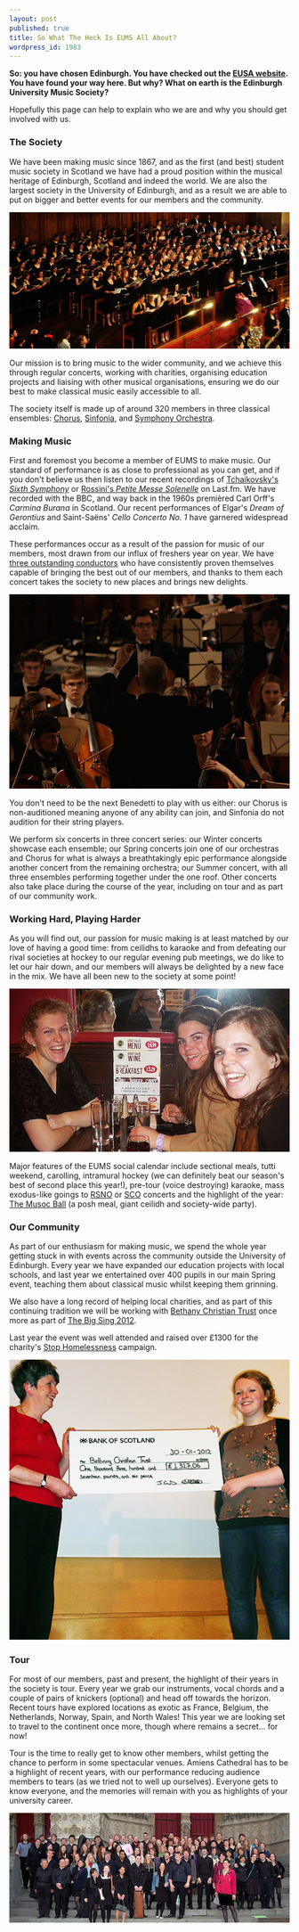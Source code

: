 ```yaml
---
layout: post
published: true
title: So What The Heck Is EUMS All About?
wordpress_id: 1983
---
```


**So: you have chosen Edinburgh. You have checked out the
[EUSA website](http://www.eusa.ed.ac.uk/freshers2012/). You have found your
way here. But why? What on earth is the Edinburgh University Music Society?**

Hopefully this page can help to explain who we are and why you should get
involved with us.

### The Society

We have been making music since 1867, and as the first (and best) student music
society in Scotland we have had a proud position within the musical heritage of
Edinburgh, Scotland and indeed the world. We are also the largest society in
the University of Edinburgh, and as a result we are able to put on bigger and
better events for our members and the community.

![Performing Verdi's Requiem in the McEwan Hall](/assets/img/concerts/verdi-mcewan.jpg "Performing Verdi's Requiem in the McEwan Hall")

Our mission is to bring music to the wider community, and we achieve this
through regular concerts, working with charities, organising education projects
and liaising with other musical organisations, ensuring we do our best to make
classical music easily accessible to all.

The society itself is made up of around 320 members in three classical
ensembles: [Chorus](/chorus/), [Sinfonia](/sinfonia/), and [Symphony Orchestra](/symphony-orchestra/).

### Making Music

First and foremost you become a member of EUMS to make music. Our standard of
performance is as close to professional as you can get, and if you don't
believe us then listen to our recent recordings of [Tchaikovsky's *Sixth
Symphony*](http://www.last.fm/music/Edinburgh+University+Music+Society/EUMS+Symphony+Orchestra:+Spring+Concert+2012)
or [Rossini's *Petite Messe Solenelle*](http://www.last.fm/music/Edinburgh+University+Music+Society/EUMS+Symphony+Orchestra:+Spring+Concert+2012)
on Last.fm. We have recorded with the BBC, and way back in the 1960s
premi&egrave;red Carl Orff's *Carmina Burana* in Scotland. Our recent
performances of Elgar's *Dream of Gerontius* and Saint-Sa&euml;ns'
*Cello Concerto No. 1* have garnered widespread acclaim.

These performances occur as a result of the passion for music of our members,
most drawn from our influx of freshers year on year. We have [three outstanding
conductors](/conductors/) who have consistently proven themselves capable of
bringing the best out of our members, and thanks to them each concert takes the
society to new places and brings new delights.

![Russell Cowieson guides EUMS Symphony Orchestra](/assets/img/concerts/russell-conducting-at-greyfriars.jpg "Russell Cowieson guides EUMS Symphony Orchestra")

You don't need to be the next Benedetti to play with us either: our Chorus is
non-auditioned meaning anyone of any ability can join, and Sinfonia do not
audition for their string players.

We perform six concerts in three concert series: our Winter concerts showcase
each ensemble; our Spring concerts join one of our orchestras and Chorus for
what is always a breathtakingly epic performance alongside another concert from
the remaining orchestra; our Summer concert, with all three ensembles
performing together under the one roof. Other concerts also take place during
the course of the year, including on tour and as part of our community
work.

### Working Hard, Playing Harder

As you will find out, our passion for music making is at least matched by our
love of having a good time: from ceilidhs to karaoke and from defeating our
rival societies at hockey to our regular evening pub meetings, we do like to
let our hair down, and our members will always be delighted by a new face in
the mix. We have all been new to the society at some point!

![Always a smiling face when a camera appears&hellip;](/assets/img/socials/pub.jpg "Always a smiling face when a camera appears&hellip;")

Major features of the EUMS social calendar include sectional meals, tutti
weekend, carolling, intramural hockey (we can definitely beat our season's best
of second place this year!), pre-tour (voice destroying) karaoke, mass
exodus-like goings to [RSNO](http://www.rsno.org.uk "Royal Scottish National Orchestra")
or [SCO](http://www.sco.org.uk/ "Scottish Chamber Orchestra")
concerts and the highlight of the year: [The Musoc Ball](http://www.facebook.com/media/set/?set=a.391767124171971.111064.257156434299708&amp;type=3)
(a posh meal, giant ceilidh and society-wide party).

### Our Community

As part of our enthusiasm for making music, we spend the whole year getting
stuck in with events across the community outside the University of Edinburgh.
Every year we have expanded our education projects with local schools, and last
year we entertained over 400 pupils in our main Spring event, teaching them
about classical music whilst keeping them grinning.

We also have a long record of helping local charities, and as part of this
continuing tradition we will be working with [Bethany Christian Trust](http://www.bethanychristiantrust.com/)
once more as part of [The Big Sing 2012](/blog/2012/big-sing/).

Last year the event was well attended and raised over £1300 for the
charity's [Stop Homelessness](http://www.stophomelessness.org.uk/) campaign.

![The Big Sing cheque handover](/assets/img/big-sing/2011-cheque.jpg "The Big Sing cheque handover")

### Tour

For most of our members, past and present, the highlight of their years in the
society is tour.  Every year we grab our instruments, vocal chords and a couple
of pairs of knickers (optional) and head off towards the horizon. Recent tours
have explored locations as exotic as France, Belgium, the Netherlands, Norway,
Spain, and North Wales! This year we are looking set to travel to the continent
once more, though where remains a secret&hellip; for now!

Tour is the time to really get to know other members, whilst getting the chance
to perform in some spectacular venues. Amiens Cathedral has to be a highlight
of recent years, with our performance reducing audience members to tears (as we
tried not to well up ourselves). Everyone gets to know everyone, and the
memories will remain with you as highlights of your university career.

![A final gathering outside Amiens Cathedral](/assets/img/tours/amiens-cathedral.jpg "A final gathering outside Amiens Cathedral")

